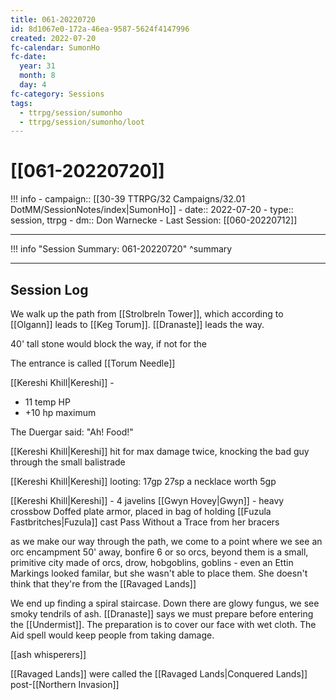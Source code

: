 ```yaml
---
title: 061-20220720
id: 8d1067e0-172a-46ea-9587-5624f4147996
created: 2022-07-20
fc-calendar: SumonHo
fc-date:
  year: 31
  month: 8
  day: 4
fc-category: Sessions
tags:
  - ttrpg/session/sumonho
  - ttrpg/session/sumonho/loot
---
```


# [[061-20220720]]

!!! info
    - campaign:: [[30-39 TTRPG/32 Campaigns/32.01 DotMM/SessionNotes/index|SumonHo]]
    - date:: 2022-07-20
    - type:: session, ttrpg
    - dm:: Don Warnecke
    - Last Session: [[060-20220712]]


---

!!! info "Session Summary: 061-20220720"
    ^summary

---

## Session Log

We walk up the path from [[Strolbreln Tower]], which according to [[Olgann]] leads to [[Keg Torum]]. [[Dranaste]] leads the way.

40' tall stone would block the way, if not for the 

The entrance is called [[Torum Needle]]

[[Kereshi Khill|Kereshi]] -
- 11 temp HP
- +10 hp maximum


The Duergar said: "Ah! Food!"

[[Kereshi Khill|Kereshi]] hit for max damage twice, knocking the bad guy through the small balistrade

[[Kereshi Khill|Kereshi]] looting:
17gp
27sp
a necklace worth 5gp

[[Kereshi Khill|Kereshi]] - 4 javelins
[[Gwyn Hovey|Gwyn]] - heavy crossbow
Doffed plate armor, placed in bag of holding
[[Fuzula Fastbritches|Fuzula]] cast Pass Without a Trace from her bracers


as we make our way through the path, we come to a point where we see an orc encampment 50' away, bonfire
6 or so orcs, beyond them is a small, primitive city made of orcs, drow, hobgoblins, goblins - even an Ettin
Markings looked familar, but she wasn't able to place them. She doesn't think that they're from the [[Ravaged Lands]]


We end up finding a spiral staircase. Down there are glowy fungus, we see smoky tendrils of ash. [[Dranaste]] says we must prepare before entering the [[Undermist]]. The preparation is to cover our face with wet cloth. The Aid spell would keep people from taking damage.

[[ash whisperers]]


[[Ravaged Lands]] were called the [[Ravaged Lands|Conquered Lands]] post-[[Northern Invasion]]